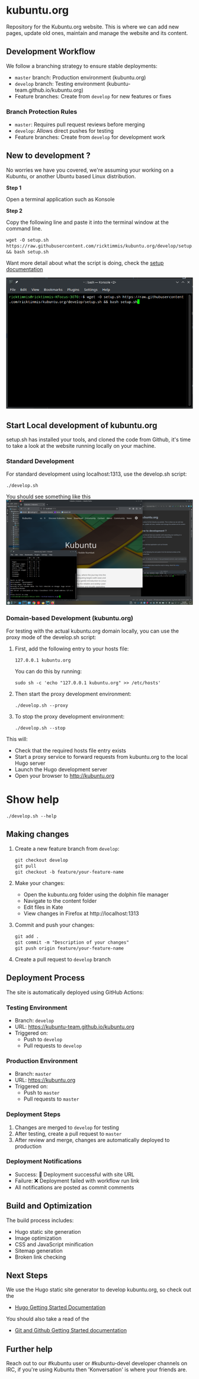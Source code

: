 # kubuntu.org
Repository for the Kubuntu.org website. This is where we can add new pages, update old ones, maintain and manage the 
website and its content.

## Development Workflow

We follow a branching strategy to ensure stable deployments:

- `master` branch: Production environment (kubuntu.org)
- `develop` branch: Testing environment (kubuntu-team.github.io/kubuntu.org)
- Feature branches: Create from `develop` for new features or fixes

### Branch Protection Rules
- `master`: Requires pull request reviews before merging
- `develop`: Allows direct pushes for testing
- Feature branches: Create from `develop` for development work

## New to development ?
No worries we have you covered, we're assuming your working on a Kubuntu, or another Ubuntu based Linux distribution.

**Step 1**

Open a terminal application such as Konsole

**Step 2**

Copy the following line and paste it into the terminal window
at the command line.

```shell
wget -O setup.sh https://raw.githubusercontent.com/ricktimmis/kubuntu.org/develop/setup.sh && bash setup.sh
```
Want more detail about what the script is doing, check the [setup documentation](./docs/setup.md)

![Running the Setup Script](./docs/images/setup_konsole.png)

## Start Local development of kubuntu.org

setup.sh has installed your tools, and cloned the code from Github, it's time to take a look at the website running
locally on your machine.

### Standard Development

For standard development using localhost:1313, use the develop.sh script:

```shell
./develop.sh
```

You should see something like this
![kubuntu.org development site](./docs/images/web_develop.png)

### Domain-based Development (kubuntu.org)

For testing with the actual kubuntu.org domain locally, you can use the proxy mode of the develop.sh script:

1. First, add the following entry to your hosts file:
   ```
   127.0.0.1 kubuntu.org
   ```
   
   You can do this by running:
   ```shell
   sudo sh -c 'echo "127.0.0.1 kubuntu.org" >> /etc/hosts'
   ```

2. Then start the proxy development environment:
   ```shell
   ./develop.sh --proxy
   ```

3. To stop the proxy development environment:
   ```shell
   ./develop.sh --stop
   ```

This will:
- Check that the required hosts file entry exists
- Start a proxy service to forward requests from kubuntu.org to the local Hugo server
- Launch the Hugo development server
- Open your browser to http://kubuntu.org

# Show help
```shell
./develop.sh --help
```

## Making changes

1. Create a new feature branch from `develop`:
   ```shell
   git checkout develop
   git pull
   git checkout -b feature/your-feature-name
   ```

2. Make your changes:
   - Open the kubuntu.org folder using the dolphin file manager
   - Navigate to the content folder
   - Edit files in Kate
   - View changes in Firefox at http://localhost:1313

3. Commit and push your changes:
   ```shell
   git add .
   git commit -m "Description of your changes"
   git push origin feature/your-feature-name
   ```

4. Create a pull request to `develop` branch

## Deployment Process

The site is automatically deployed using GitHub Actions:

### Testing Environment
- Branch: `develop`
- URL: https://kubuntu-team.github.io/kubuntu.org
- Triggered on:
  - Push to `develop`
  - Pull requests to `develop`

### Production Environment
- Branch: `master`
- URL: https://kubuntu.org
- Triggered on:
  - Push to `master`
  - Pull requests to `master`

### Deployment Steps
1. Changes are merged to `develop` for testing
2. After testing, create a pull request to `master`
3. After review and merge, changes are automatically deployed to production

### Deployment Notifications
- Success: 🚀 Deployment successful with site URL
- Failure: ❌ Deployment failed with workflow run link
- All notifications are posted as commit comments

## Build and Optimization

The build process includes:
- Hugo static site generation
- Image optimization
- CSS and JavaScript minification
- Sitemap generation
- Broken link checking

## Next Steps

We use the Hugo static site generator to develop kubuntu.org, so check out the
 - [Hugo Getting Started Documentation](https://gohugo.io/getting-started/)

You should also take a read of the
 - [Git and Github Getting Started documentation](https://docs.github.com/en/get-started/quickstart/hello-world)

## Further help

Reach out to our #kubuntu user or #kubuntu-devel developer channels on IRC, if you're using Kubuntu then 'Konversation' is 
where your friends are.